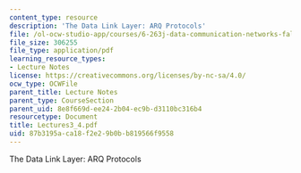 ```yaml
---
content_type: resource
description: 'The Data Link Layer: ARQ Protocols'
file: /ol-ocw-studio-app/courses/6-263j-data-communication-networks-fall-2002/87b3195aca18f2e29b0bb819566f9558_Lectures3_4.pdf
file_size: 306255
file_type: application/pdf
learning_resource_types:
- Lecture Notes
license: https://creativecommons.org/licenses/by-nc-sa/4.0/
ocw_type: OCWFile
parent_title: Lecture Notes
parent_type: CourseSection
parent_uid: 8e8f669d-ee24-2b04-ec9b-d3110bc316b4
resourcetype: Document
title: Lectures3_4.pdf
uid: 87b3195a-ca18-f2e2-9b0b-b819566f9558
---
```

The Data Link Layer: ARQ Protocols